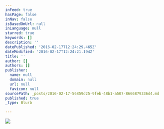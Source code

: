 ```yaml
---
inFeed: true
hasPage: false
inNav: false
isBasedOnUrl: null
inLanguage: null
starred: true
keywords: []
description: ''
datePublished: '2016-02-17T12:24:29.465Z'
dateModified: '2016-02-17T12:24:21.194Z'
title: ''
author: []
authors: []
publisher:
  name: null
  domain: null
  url: null
  favicon: null
sourcePath: _posts/2016-02-17-56859d25-9feb-48b1-a507-8666879336d4.md
published: true
_type: Blurb

---
```

![](https://the-grid-user-content.s3-us-west-2.amazonaws.com/bb40027c-a946-4e48-84a4-999e54838aa6.gif)